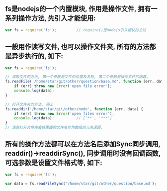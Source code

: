 ## fs是nodejs的一个内置模块, 作用是操作文件, 拥有一系列操作方法, 先引入才能使用:
```javascript
var fs = require('fs');			// require()是nodejs引入模块的方法
```

## 一般用作读写文件, 也可以操作文件夹, 所有的方法都是异步执行的, 如下:
```javascript
var fs = require('fs');

// 读取文件的方法, 第一个参数是文件的位置及名称, 第二个参数是操作文件的函数, 
fs.readFile('/home/star/git/other/question/base.md', function (err, data) {
	if (err) throw new Error('open file error');
	console.log(data);
}

// 打开文件夹的方法, 同上
fs.readdir('/home/star/git/other/node', function (err, data) {
	if (err) throw new Error('open files error');
	console.log(data);			// ['**', '***']
}
// 注意打开文件夹会将里面的文件名作为数组的元素返回, 
```

## 所有的操作方法都可以在方法名后添加Sync同步调用, readdir()->readdirSync(), 同步调用时没有回调函数, 可选参数是设置文件格式等, 如下:
```javascript
var fs = require('fs');

var data = fs.readFileSync('/home/star/git/other/question/base.md');
```
